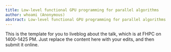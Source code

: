 ```yaml
---
title: Low-level functional GPU programming for parallel algorithms
author: whoami (Anonymous)
abstract: Low-level functional GPU programming for parallel algorithms
---
```


This is the template for you to liveblog about the talk,
which is at FHPC on 1400-1425 PM.  Just replace the content here
with your edits, and then submit it online.
